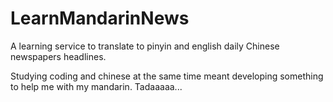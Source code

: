 # LearnMandarinNews
A learning service to translate to pinyin and english daily Chinese newspapers headlines.

Studying coding and chinese at the same time meant developing something to help me with my mandarin. Tadaaaaa... 
